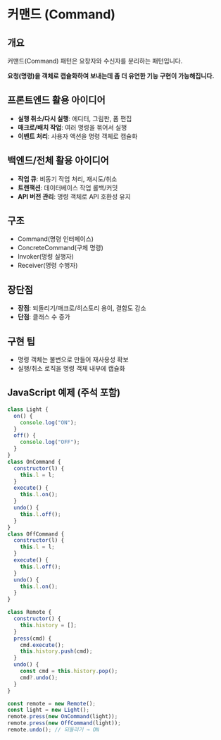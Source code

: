 # 커맨드 (Command)

## 개요

커맨드(Command) 패턴은 요창자와 수신자를 분리하는 패턴입니다.

**요청(명령)을 객체로 캡슐화하여 보내는데 좀 더 유연한 기능 구현이 가능해집니다.**

## 프론트엔드 활용 아이디어

- **실행 취소/다시 실행**: 에디터, 그림판, 폼 편집
- **매크로/배치 작업**: 여러 명령을 묶어서 실행
- **이벤트 처리**: 사용자 액션을 명령 객체로 캡슐화

## 백엔드/전체 활용 아이디어

- **작업 큐**: 비동기 작업 처리, 재시도/취소
- **트랜잭션**: 데이터베이스 작업 롤백/커밋
- **API 버전 관리**: 명령 객체로 API 호환성 유지

## 구조

- Command(명령 인터페이스)
- ConcreteCommand(구체 명령)
- Invoker(명령 실행자)
- Receiver(명령 수행자)

## 장단점

- **장점**: 되돌리기/매크로/히스토리 용이, 결합도 감소
- **단점**: 클래스 수 증가

## 구현 팁

- 명령 객체는 불변으로 만들어 재사용성 확보
- 실행/취소 로직을 명령 객체 내부에 캡슐화

## JavaScript 예제 (주석 포함)

```javascript
class Light {
  on() {
    console.log("ON");
  }
  off() {
    console.log("OFF");
  }
}
class OnCommand {
  constructor(l) {
    this.l = l;
  }
  execute() {
    this.l.on();
  }
  undo() {
    this.l.off();
  }
}
class OffCommand {
  constructor(l) {
    this.l = l;
  }
  execute() {
    this.l.off();
  }
  undo() {
    this.l.on();
  }
}

class Remote {
  constructor() {
    this.history = [];
  }
  press(cmd) {
    cmd.execute();
    this.history.push(cmd);
  }
  undo() {
    const cmd = this.history.pop();
    cmd?.undo();
  }
}

const remote = new Remote();
const light = new Light();
remote.press(new OnCommand(light));
remote.press(new OffCommand(light));
remote.undo(); // 되돌리기 → ON
```
